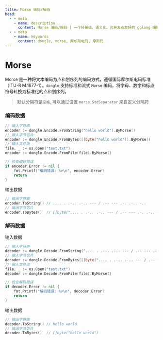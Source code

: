 ```yaml
---
title: Morse 编码/解码
head:
  - - meta
    - name: description
      content: Morse 编码/解码 | 一个轻量级、语义化、对开发者友好的 golang 编码&密码库
  - - meta
    - name: keywords
      content: dongle, morse, 摩尔斯电码, 摩斯码
---
```


# Morse

Morse 是一种将文本编码为点和划序列的编码方式，遵循国际摩尔斯电码标准（ITU-R M.1677-1）。`dongle` 支持标准和流式 `Morse` 编码，将字母、数字和标点符号转换为标准化的点和划序列。
> 默认分隔符是`空格`,
> 可以通过设置 `morse.StdSeparator` 来自定义分隔符

### 编码数据

```go
// 输入字符串
encoder := dongle.Encode.FromString("hello world").ByMorse()
// 输入字节切片
encoder := dongle.Encode.FromBytes([]byte("hello world")).ByMorse()
// 输入文件流
file, _ := os.Open("test.txt")
encoder := dongle.Encode.FromFile(file).ByMorse()

// 检查编码错误
if encoder.Error != nil {
	fmt.Printf("编码错误: %v\n", encoder.Error)
	return
}
```

输出数据

```go
// 输出字符串
encoder.ToString() // .... . .-.. .-.. --- / .-- --- .-. .-.. -..
// 输出字节切片
encoder.ToBytes()  // []byte(".... . .-.. .-.. --- / .-- --- .-. .-.. -..")
```

### 解码数据
输入数据

```go
// 输入字符串
decoder := dongle.Decode.FromString(".... . .-.. .-.. --- / .-- --- .-. .-.. -..").ByMorse()
// 输入字节切片
decoder := dongle.Decode.FromBytes([]byte(".... . .-.. .-.. --- / .-- --- .-. .-.. -..")).ByMorse()
// 输入文件流
file, _ := os.Open("test.txt")
decoder := dongle.Decode.FromFile(file).ByMorse()

// 检查解码错误
if decoder.Error != nil {
	fmt.Printf("解码错误: %v\n", decoder.Error)
	return
}
```

输出数据

```go
// 输出字符串
decoder.ToString() // hello world
// 输出字节切片
decoder.ToBytes()  // []byte("hello world")
```


